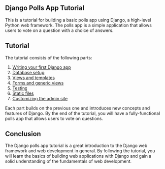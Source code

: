 ## Django Polls App Tutorial

This is a tutorial for building a basic polls app using Django, a high-level Python web framework. The polls app is a simple application that allows users to vote on a question with a choice of answers.

## Tutorial

The tutorial consists of the following parts:

1.  [Writing your first Django app](https://docs.djangoproject.com/en/4.1/intro/tutorial01/)
2.  [Database setup](https://docs.djangoproject.com/en/4.1/intro/tutorial02/)
3.  [Views and templates](https://docs.djangoproject.com/en/4.1/intro/tutorial03/)
4.  [Forms and generic views](https://docs.djangoproject.com/en/4.1/intro/tutorial04/)
5.  [Testing](https://docs.djangoproject.com/en/4.1/intro/tutorial05/)
6.  [Static files](https://docs.djangoproject.com/en/4.1/intro/tutorial06/)
7.  [Customizing the admin site](https://docs.djangoproject.com/en/4.1/intro/tutorial07/)

Each part builds on the previous one and introduces new concepts and features of Django. By the end of the tutorial, you will have a fully-functional polls app that allows users to vote on questions.

## Conclusion

The Django polls app tutorial is a great introduction to the Django web framework and web development in general. By following the tutorial, you will learn the basics of building web applications with Django and gain a solid understanding of the fundamentals of web development.
